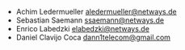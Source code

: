 * Achim Ledermueller <aledermueller@netways.de>
* Sebastian Saemann <ssaemann@netways.de>
* Enrico Labedzki <elabedzki@netways.de>
* Daniel Clavijo Coca <dann1telecom@gmail.com>
